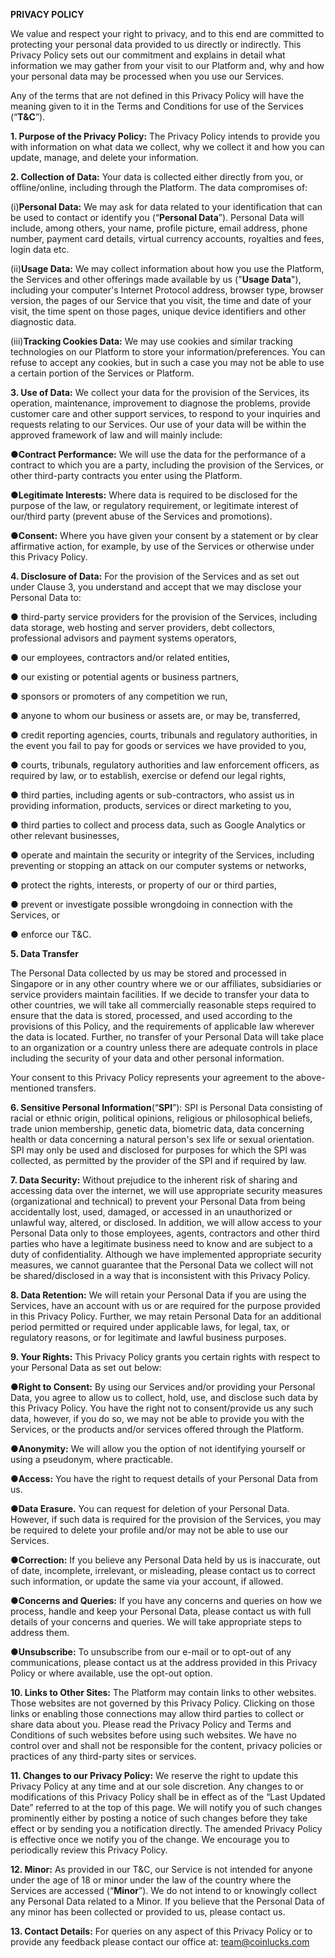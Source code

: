 
**PRIVACY POLICY**


We value and respect your right to privacy, and to this end are committed to protecting your personal data provided to us directly or indirectly. This Privacy Policy sets out our commitment and explains in detail what information we may gather from your visit to our Platform and, why and how your personal data may be processed when you use our Services. 

Any of the terms that are not defined in this Privacy Policy will have the meaning given to it in the Terms and Conditions for use of the Services (“**T&C**”). 


**1. Purpose of the Privacy Policy:** The Privacy Policy intends to provide you with information on what data we collect, why we collect it and how you can update, manage, and delete your information. 


**2. Collection of Data:** Your data is collected either directly from you, or offline/online, including through the Platform. The data compromises of: 


(i)**Personal Data:** We may ask for data related to your identification that can be used to contact or identify you (“**Personal Data**”). Personal Data will include, among others, your name, profile picture, email address, phone number, payment card details, virtual currency accounts, royalties and fees, login data etc. 


(ii)**Usage Data:** We may collect information about how you use the Platform, the Services and other offerings made available by us ("**Usage Data**"), including your computer's Internet Protocol address, browser type, browser version, the pages of our Service that you visit, the time and date of your visit, the time spent on those pages, unique device identifiers and other diagnostic data. 


(iii)**Tracking Cookies Data:** We may use cookies and similar tracking technologies on our Platform to store your information/preferences. You can refuse to accept any cookies, but in such a case you may not be able to use a certain portion of the Services or Platform. 


**3. Use of Data:** We collect your data for the provision of the Services, its operation, maintenance, improvement to diagnose the problems, provide customer care and other support services, to respond to your inquiries and requests relating to our Services. Our use of your data will be within the approved framework of law and will mainly include: 


●**Contract Performance:** We will use the data for the performance of a contract to which you are a party, including the provision of the Services, or other third-party contracts you enter using the Platform. 


●**Legitimate Interests:** Where data is required to be disclosed for the purpose of the law, or regulatory requirement, or legitimate interest of our/third party (prevent abuse of the Services and promotions). 


●**Consent:** Where you have given your consent by a statement or by clear affirmative action, for example, by use of the Services or otherwise under this Privacy Policy. 


**4. Disclosure of Data:** For the provision of the Services and as set out under Clause 3, you understand and accept that we may disclose your Personal Data to:


● third-party service providers for the provision of the Services, including data storage, web hosting and server providers, debt collectors, professional advisors and payment systems operators, 


● our employees, contractors and/or related entities, 


● our existing or potential agents or business partners, 


● sponsors or promoters of any competition we run, 


● anyone to whom our business or assets are, or may be, transferred, 


● credit reporting agencies, courts, tribunals and regulatory authorities, in the event you fail to pay for goods or services we have provided to you, 


● courts, tribunals, regulatory authorities and law enforcement officers, as required by law, or to establish, exercise or defend our legal rights, 


● third parties, including agents or sub-contractors, who assist us in providing information, products, services or direct marketing to you, 


● third parties to collect and process data, such as Google Analytics or other relevant businesses, 


● operate and maintain the security or integrity of the Services, including preventing or stopping an attack on our computer systems or networks, 


● protect the rights, interests, or property of our or third parties, 


● prevent or investigate possible wrongdoing in connection with the Services, or


● enforce our T&C. 


**5. Data Transfer**


The Personal Data collected by us may be stored and processed in Singapore or in any other country where we or our affiliates, subsidiaries or service providers maintain facilities. If we decide to transfer your data to other countries, we will take all commercially reasonable steps required to ensure that the data is stored, processed, and used according to the provisions of this Policy, and the requirements of applicable law wherever the data is located. Further, no transfer of your Personal Data will take place to an organization or a country unless there are adequate controls in place including the security of your data and other personal information. 


Your consent to this Privacy Policy represents your agreement to the above-mentioned transfers. 


**6. Sensitive Personal Information**(“**SPI**”): SPI is Personal Data consisting of racial or ethnic origin, political opinions, religious or philosophical beliefs, trade union membership, genetic data, biometric data, data concerning health or data concerning a natural person's sex life or sexual orientation. SPI may only be used and disclosed for purposes for which the SPI was collected, as permitted by the provider of the SPI and if required by law. 


**7. Data Security:** Without prejudice to the inherent risk of sharing and accessing data over the internet, we will use appropriate security measures (organizational and technical) to prevent your Personal Data from being accidentally lost, used, damaged, or accessed in an unauthorized or unlawful way, altered, or disclosed. In addition, we will allow access to your Personal Data only to those employees, agents, contractors and other third parties who have a legitimate business need to know and are subject to a duty of confidentiality. Although we have implemented appropriate security measures, we cannot guarantee that the Personal Data we collect will not be shared/disclosed in a way that is inconsistent with this Privacy Policy.


**8. Data Retention:** We will retain your Personal Data if you are using the Services, have an account with us or are required for the purpose provided in this Privacy Policy. Further, we may retain Personal Data for an additional period permitted or required under applicable laws, for legal, tax, or regulatory reasons, or for legitimate and lawful business purposes. 


**9. Your Rights:** This Privacy Policy grants you certain rights with respect to your Personal Data as set out below: 


●**Right to Consent:** By using our Services and/or providing your Personal Data, you agree to allow us to collect, hold, use, and disclose such data by this Privacy Policy. You have the right not to consent/provide us any such data, however, if you do so, we may not be able to provide you with the Services, or the products and/or services offered through the Platform. 


●**Anonymity:** We will allow you the option of not identifying yourself or using a pseudonym, where practicable. 


●**Access:** You have the right to request details of your Personal Data from us.


●**Data Erasure.** You can request for deletion of your Personal Data. However, if such data is required for the provision of the Services, you may be required to delete your profile and/or may not be able to use our Services. 


●**Correction:** If you believe any Personal Data held by us is inaccurate, out of date, incomplete, irrelevant, or misleading, please contact us to correct such information, or update the same via your account, if allowed. 


●**Concerns and Queries:** If you have any concerns and queries on how we process, handle and keep your Personal Data, please contact us with full details of your concerns and queries. We will take appropriate steps to address them. 


●**Unsubscribe:** To unsubscribe from our e-mail or to opt-out of any communications, please contact us at the address provided in this Privacy Policy or where available, use the opt-out option. 


**10. Links to Other Sites:** The Platform may contain links to other websites. Those websites are not governed by this Privacy Policy. Clicking on those links or enabling those connections may allow third parties to collect or share data about you. Please read the Privacy Policy and Terms and Conditions of such websites before using such websites. We have no control over and shall not be responsible for the content, privacy policies or practices of any third-party sites or services. 


**11. Changes to our Privacy Policy:** We reserve the right to update this Privacy Policy at any time and at our sole discretion. Any changes to or modifications of this Privacy Policy shall be in effect as of the “Last Updated Date” referred to at the top of this page. We will notify you of such changes prominently either by posting a notice of such changes before they take effect or by sending you a notification directly. The amended Privacy Policy is effective once we notify you of the change. We encourage you to periodically review this Privacy Policy. 


**12. Minor:** As provided in our T&C, our Service is not intended for anyone under the age of 18 or minor under the law of the country where the Services are accessed (“**Minor**”). We do not intend to or knowingly collect any Personal Data related to a Minor. If you believe that the Personal Data of any minor has been collected or provided to us, please contact us. 


**13. Contact Details:** For queries on any aspect of this Privacy Policy or to provide any feedback please contact our office at: team@coinlucks.com
